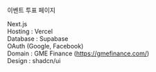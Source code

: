 이벤트 투표 페이지<br/>

Next.js <br/>
Hosting : Vercel<br/>
Database : Supabase<br/>
OAuth (Google, Facebook)<br/>
Domain : GME Finance (https://gmefinance.com/) <br/>
Design : shadcn/ui <br/>

 
